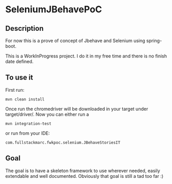 # SeleniumJBehavePoC #

## Description ##

For now this is a prove of concept of Jbehave and Selenium using spring-boot.

This is a WorkInProgress project. I do it in my free time and there is no finish date defined.

## To use it ##
First run:
```
mvn clean install
```

Once run the chromedriver will be downloaded in your target under target/driver/. Now you can either run a 
```
mvn integration-test 
``` 
or run from your IDE:
```
com.fullstackmarc.fwkpoc.selenium.JBehaveStoriesIT
```
## Goal ##

The goal is to have a skeleton framework to use wherever needed, easily extendable and well documented. Obviously that goal is still a tad too far :)
